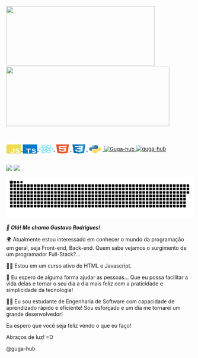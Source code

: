                                                      
<div>
  <a href="https://github.com/guga-hub">
  <img height="160px" width="400px" src="https://github-readme-stats.vercel.app/api?username=guga-hub&show_icons=true&theme=onedark&include_all_commits=true&count_private=true"/>
  <img height="160px" width="440px" src="https://github-readme-stats.vercel.app/api/top-langs/?username=guga-hub&layout=compact&langs_count=7&theme=onedark"/>
</div>
   
   ##
<div style="display: inline_block"><br>
  <img align="center" alt="Guga-Js" height="25" width="40" src="https://raw.githubusercontent.com/devicons/devicon/master/icons/javascript/javascript-plain.svg">
  <img align="center" alt="Guga-Ts" height="25" width="40" src="https://raw.githubusercontent.com/devicons/devicon/master/icons/typescript/typescript-plain.svg">
  <img align="center" alt="Guga-React" height="25" width="40" src="https://raw.githubusercontent.com/devicons/devicon/master/icons/react/react-original.svg">
  <img align="center" alt="Guga-HTML" height="25" width="40" src="https://raw.githubusercontent.com/devicons/devicon/master/icons/html5/html5-original.svg">
  <img align="center" alt="Guga-CSS" height="25" width="40" src="https://raw.githubusercontent.com/devicons/devicon/master/icons/css3/css3-original.svg">
  <img align="center" alt="Guga-Python" height="25" width="40" src="https://raw.githubusercontent.com/devicons/devicon/master/icons/python/python-original.svg">
  <img align="center" height="80px" width="125px" alt="Guga-hub" src="https://media0.giphy.com/media/fwbZnTftCXVocKzfxR/giphy.gif?cid=ecf05e4701625tcuvqrx528csnhpodf9h91jgbef4mt67xra&rid=giphy.gif&ct=g">
 <img src="https://komarev.com/ghpvc/?username=guga-hub&color=green" alt="guga-hub" />
</div>
 
    
   
   ##
   

<div> 
  <a href = "mailto:lima.universitario@gmail.com"><img src="https://img.shields.io/badge/-Gmail-%23333?style=for-the-badge&logo=gmail&logoColor=white" target="_blank" ></a>
  <a href="https://www.linkedin.com/in/gustavo-rodrigues-7b2a66191/" target="_blank"><img src="https://img.shields.io/badge/-LinkedIn-%230077B5?style=for-the-badge&logo=linkedin&logoColor=white" target="_blank" ></a> 

  ![Snake animation](https://github.com/guga-hub/guga-hub/blob/output/github-contribution-grid-snake.svg)

</div>

  
 <i><b> 👾 Olá! Me chamo Gustavo Rodrigues! </b></i>
  
  🌍  Atualmente estou interessado em conhecer o mundo da programação em geral, seja Front-end, Back-end. Quem sabe vejamos o surgimento de um programador Full-Stack?... 

  👨‍🎓 Estou em um curso ativo de HTML e Javascript. 

  💞️ Eu espero de alguma forma ajudar as pessoas... Que eu possa facilitar a vida delas e tornar o seu dia a dia mais feliz com a praticidade e simplicidade da tecnologia!

  🧑🏽 Eu sou estudante de Engenharia de Software com capacidade de aprendizado rápido e eficiente! Sou esforçado e um dia me tornarei um grande desenvolvedor! 

Eu espero que você seja feliz vendo o que eu faço! 
       
Abraços de luz! =D

 @guga-hub 
 

    

      
      

